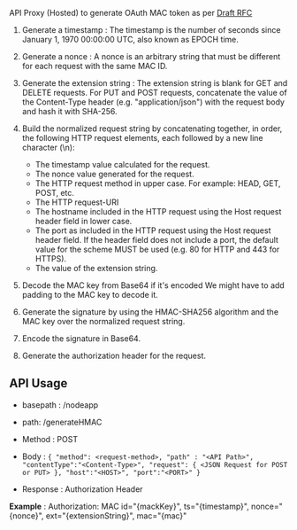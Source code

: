 API Proxy (Hosted) to generate OAuth MAC token as per [Draft RFC](https://tools.ietf.org/id/draft-ietf-oauth-v2-http-mac-02.html)

1. Generate a timestamp : The timestamp is the number of seconds since January 1, 1970 00:00:00 UTC, also known as EPOCH time.
1. Generate a nonce : A nonce is an arbitrary string that must be different for each request with the same MAC ID.
1. Generate the extension string : The extension string is blank for GET and DELETE requests. For PUT and POST requests, concatenate the value of the Content-Type header (e.g. "application/json") with the request body and hash it with SHA-256.
1. Build the normalized request string by concatenating together, in order, the following HTTP request elements, each followed by a new line character (\n):
    * The timestamp value calculated for the request.
    * The nonce value generated for the request.
    * The HTTP request method in upper case. For example: HEAD, GET, POST, etc.
    * The HTTP request-URI
    * The hostname included in the HTTP request using the Host request header field in lower case.
    * The port as included in the HTTP request using the Host request header field. If the header field does not include a port, the default value for the scheme MUST be used (e.g. 80 for HTTP and 443 for HTTPS).
    * The value of the extension string.
    
1. Decode the MAC key from Base64 if it's encoded We might have to add padding to the MAC key to decode it.
1. Generate the signature by using the HMAC-SHA256 algorithm and the MAC key over the normalized request string.
1. Encode the signature in Base64.
1. Generate the authorization header for the request.   

## API Usage ##
* basepath : /nodeapp
* path: /generateHMAC
* Method : POST
* Body : 
      `{
      "method": <request-method>,
      "path" : "<API Path>",
      "contentType":"<Content-Type>",
      "request": {
        <JSON Request for POST or PUT>
      },
      "host":"<HOST>",
      "port":"<PORT>"
    }`
    
* Response : Authorization Header

**Example** : 
Authorization: MAC id="{mackKey}",
                   ts="{timestamp}",
                   nonce="{nonce}",
                   ext="{extensionString}",
                   mac="{mac}"
